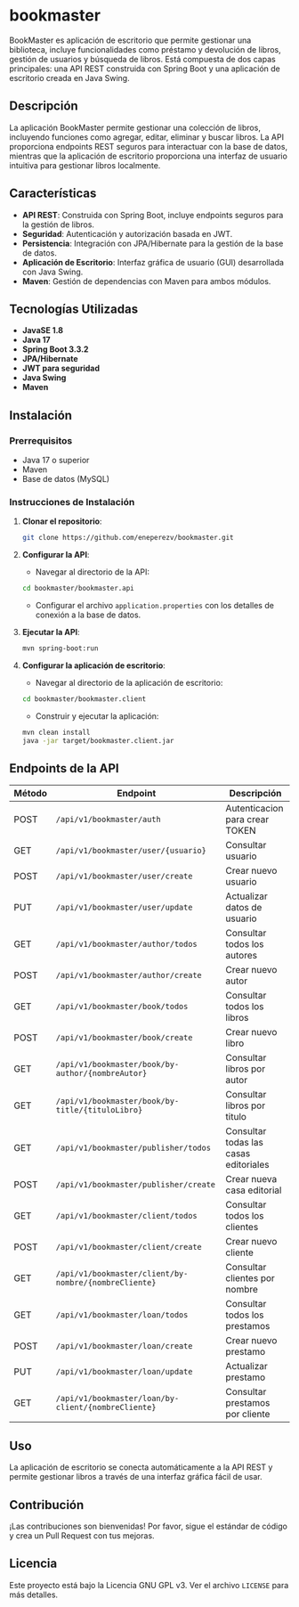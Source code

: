 # bookmaster

BookMaster es aplicación de escritorio que permite gestionar una biblioteca, incluye funcionalidades como préstamo y devolución de libros, gestión de usuarios y búsqueda de libros. Está compuesta de dos capas principales: una API REST construida con Spring Boot y una aplicación de escritorio creada en Java Swing.

## Descripción

La aplicación BookMaster permite gestionar una colección de libros, incluyendo funciones como agregar, editar, eliminar y buscar libros. La API proporciona endpoints REST seguros para interactuar con la base de datos, mientras que la aplicación de escritorio proporciona una interfaz de usuario intuitiva para gestionar libros localmente.

## Características

- **API REST**: Construida con Spring Boot, incluye endpoints seguros para la gestión de libros.
- **Seguridad**: Autenticación y autorización basada en JWT.
- **Persistencia**: Integración con JPA/Hibernate para la gestión de la base de datos.
- **Aplicación de Escritorio**: Interfaz gráfica de usuario (GUI) desarrollada con Java Swing.
- **Maven**: Gestión de dependencias con Maven para ambos módulos.

## Tecnologías Utilizadas

- **JavaSE 1.8**
- **Java 17**
- **Spring Boot 3.3.2**
- **JPA/Hibernate**
- **JWT para seguridad**
- **Java Swing**
- **Maven**

## Instalación

### Prerrequisitos

- Java 17 o superior
- Maven
- Base de datos (MySQL)

### Instrucciones de Instalación

1. **Clonar el repositorio**:
    ```bash
    git clone https://github.com/eneperezv/bookmaster.git
    ```

2. **Configurar la API**:

    - Navegar al directorio de la API:
    ```bash
    cd bookmaster/bookmaster.api
    ```
    - Configurar el archivo `application.properties` con los detalles de conexión a la base de datos.

3. **Ejecutar la API**:
    ```bash
    mvn spring-boot:run
    ```

4. **Configurar la aplicación de escritorio**:

    - Navegar al directorio de la aplicación de escritorio:
    ```bash
    cd bookmaster/bookmaster.client
    ```
    - Construir y ejecutar la aplicación:
    ```bash
    mvn clean install
    java -jar target/bookmaster.client.jar
    ```

## Endpoints de la API

| Método | Endpoint                                              | Descripción                            |
|--------|-------------------------------------------------------|----------------------------------------|
| POST   | `/api/v1/bookmaster/auth`                             | Autenticacion para crear TOKEN         |
| GET    | `/api/v1/bookmaster/user/{usuario}`                   | Consultar usuario                      |
| POST   | `/api/v1/bookmaster/user/create`                      | Crear nuevo usuario                    |
| PUT    | `/api/v1/bookmaster/user/update`                      | Actualizar datos de usuario            |
| GET    | `/api/v1/bookmaster/author/todos`                     | Consultar todos los autores            |
| POST   | `/api/v1/bookmaster/author/create`                    | Crear nuevo autor                      |
| GET    | `/api/v1/bookmaster/book/todos`                       | Consultar todos los libros             |
| POST   | `/api/v1/bookmaster/book/create`                      | Crear nuevo libro                      |
| GET    | `/api/v1/bookmaster/book/by-author/{nombreAutor}`     | Consultar libros por autor             |
| GET    | `/api/v1/bookmaster/book/by-title/{tituloLibro}`      | Consultar libros por titulo            |
| GET    | `/api/v1/bookmaster/publisher/todos`                  | Consultar todas las casas editoriales  |
| POST   | `/api/v1/bookmaster/publisher/create`                 | Crear nueva casa editorial             |
| GET    | `/api/v1/bookmaster/client/todos`                     | Consultar todos los clientes           |
| POST   | `/api/v1/bookmaster/client/create`                    | Crear nuevo cliente                    |
| GET    | `/api/v1/bookmaster/client/by-nombre/{nombreCliente}` | Consultar clientes por nombre          |
| GET    | `/api/v1/bookmaster/loan/todos`                       | Consultar todos los prestamos          |
| POST   | `/api/v1/bookmaster/loan/create`                      | Crear nuevo prestamo                   |
| PUT    | `/api/v1/bookmaster/loan/update`                      | Actualizar prestamo                    |
| GET    | `/api/v1/bookmaster/loan/by-client/{nombreCliente}`   | Consultar prestamos por cliente        |

## Uso

La aplicación de escritorio se conecta automáticamente a la API REST y permite gestionar libros a través de una interfaz gráfica fácil de usar.

## Contribución

¡Las contribuciones son bienvenidas! Por favor, sigue el estándar de código y crea un Pull Request con tus mejoras.

## Licencia

Este proyecto está bajo la Licencia GNU GPL v3. Ver el archivo `LICENSE` para más detalles.
